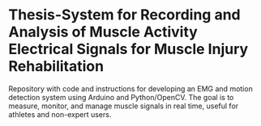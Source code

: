 # Thesis-System for Recording and Analysis of Muscle Activity Electrical Signals for Muscle Injury Rehabilitation
Repository with code and instructions for developing an EMG and motion detection system using Arduino and Python/OpenCV. The goal is to measure, monitor, and manage muscle signals in real time, useful for athletes and non-expert users.
